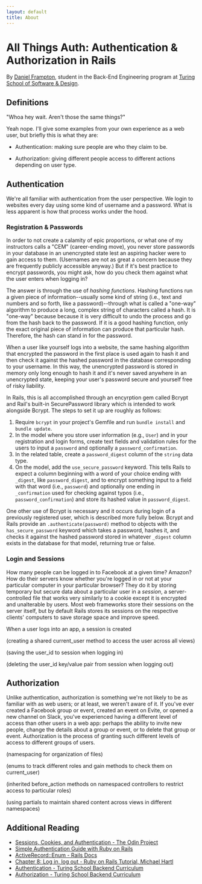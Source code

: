 ```yaml
---
layout: default
title: About
---
```


# All Things Auth: Authentication & Authorization in Rails

By [Daniel Frampton](https://gist.github.com/DanielEFrampton), student in the Back-End Engineering program at [Turing School of Software & Design](http://turing.io).

## Definitions

"Whoa hey wait. Aren't those the same things?"

Yeah nope. I'll give some examples from your own experience as a web user, but briefly this is what they are:

- Authentication: making sure people are who they claim to be.

- Authorization: giving different people access to different actions depending on user type.

## Authentication

We're all familiar with authentication from the user perspective. We login to websites every day using some kind of username and a password. What is less apparent is how that process works under the hood.

### Registration & Passwords

In order to not create a calamity of epic proportions, or what one of my instructors calls a "CEM" (career-ending move), you never store passwords in your database in an unencrypted state lest an aspiring hacker were to gain access to them. (Usernames are not as great a concern because they are frequently publicly accessible anyway.) But if it's best practice to encrypt passwords, you might ask, how do you check them against what the user enters when logging in?

The answer is through the use of _hashing functions_. Hashing functions run a given piece of information--usually some kind of string (i.e., text and numbers and so forth, like a password)--through what is called a "one-way" algorithm to produce a long, complex string of characters called a hash. It is "one-way" because because it is very difficult to undo the process and go from the hash back to the password. If it is a good hashing function, only the exact original piece of information can produce that particular hash. Therefore, the hash can stand in for the password.

When a user like yourself logs into a website, the same hashing algorithm that encrypted the password in the first place is used again to hash it and then check it against the hashed password in the database corresponding to your username. In this way, the unencrypted password is stored in memory only long enough to hash it and it's never saved anywhere in an unencrypted state, keeping your user's password secure and yourself free of risky liability.

In Rails, this is all accomplished through an encyrption gem called Bcrypt and Rail's built-in SecurePassword library which is intended to work alongside Bcrypt. The steps to set it up are roughly as follows:

1. Require `bcrypt` in your project's Gemfile and run `bundle install` and `bundle update`.
1. In the model where you store user information (e.g., `User`) and in your registration and login forms, create text fields and validation rules for the users to input a `password` and optionally a `password_confirmation`.
1. In the related table, create a `password_digest` column of the `string` data type.
1. On the model, add the `use_secure_password` keyword. This tells Rails to expect a column beginning with a word of your choice ending with `_digest`, like `password_digest`, and to encrypt something input to a field with that word (i.e., `password`) and optionally one ending in `_confirmation` used for checking against typos (i.e., `password_confirmation`) and store its hashed value in `password_digest`.

One other use of Bcrypt is necessary and it occurs during login of a previously registered user, which is described more fully below. Bcrypt and Rails provide an `.authenticate(password)` method to objects with the `has_secure_password` keyword which takes a password, hashes it, and checks it against the hashed password stored in whatever `_digest` column exists in the database for that model, returning true or false.

### Login and Sessions

How many people can be logged in to Facebook at a given time? Amazon? How do their servers know whether you're logged in or not at your particular computer in your particular browser? They do it by storing temporary but secure data about a particular user in a _session_, a server-controlled file that works very similarly to a cookie except it is encrypted and unalterable by users. Most web frameworks store their sessions on the server itself, but by default Rails stores its sessions on the respective clients' computers to save storage space and improve speed.

When a user logs into an app, a session is created

(creating a shared current_user method to access the user across all views)

(saving the user_id to session when logging in)

(deleting the user_id key/value pair from session when logging out)


## Authorization

Unlike authentication, authorization is something we're not likely to be as familiar with as web users; or at least, we weren't aware of it. If you've ever created a Facebook group or event, created an event on Evite, or opened a new channel on Slack, you've experienced having a different level of access than other users in a web app: perhaps the ability to invite new people, change the details about a group or event, or to delete that group or event. Authorization is the process of granting such different levels of access to different groups of users.

(namespacing for organization of files)

(enums to track different roles and gain methods to check them on current_user)

(inherited before_action methods on namespaced controllers to restrict access to particular roles)

(using partials to maintain shared content across views in different namespaces)

## Additional Reading

- [Sessions, Cookies, and Authentication - The Odin Project](https://www.theodinproject.com/courses/ruby-on-rails/lessons/sessions-cookies-and-authentication)
- [Simple Authentication Guide with Ruby on Rails](https://levelup.gitconnected.com/simple-authentication-guide-with-ruby-on-rails-16a6255f0be8)
- [ActiveRecord::Enum - Rails Docs](https://edgeapi.rubyonrails.org/classes/ActiveRecord/Enum.html)
- [Chapter 8: Log in, log out - Ruby on Rails Tutorial, Michael Hartl](https://3rd-edition.railstutorial.org/book/log_in_log_out)
- [Authentication - Turing School Backend Curriculum](https://backend.turing.io/module2/lessons/authentication)
- [Authorization - Turing School Backend Curriculum](https://backend.turing.io/module2/lessons/authorization)
